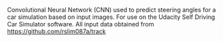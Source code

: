 Convolutional Neural Network (CNN) used to predict steering angles for a car simulation based on input images. 
For use on the Udacity Self Driving Car Simulator software. 
All input data obtained from https://github.com/rslim087a/track
